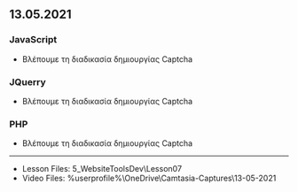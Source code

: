 ## 13.05.2021
### JavaScript
* Βλέπουμε τη διαδικασία δημιουργίας Captcha 

### JQuerry
* Βλέπουμε τη διαδικασία δημιουργίας Captcha

### PHP
* Βλέπουμε τη διαδικασία δημιουργίας Captcha


- - - - 
* Lesson Files: 5_WebsiteToolsDev\Lesson07
* Video Files: %userprofile%\OneDrive\Camtasia-Captures\13-05-2021